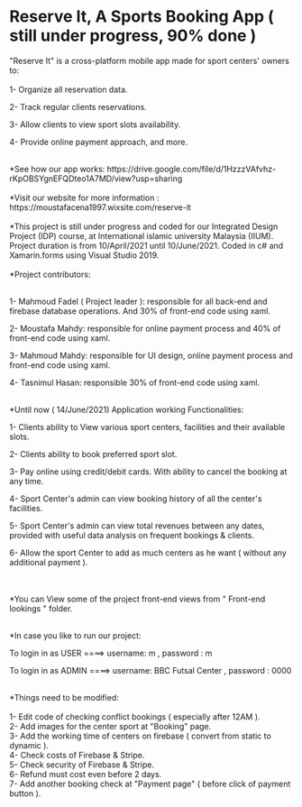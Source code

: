 # Reserve It, A Sports Booking App ( still under progress, 90% done )

"Reserve It" is a cross-platform mobile app made for sport centers' owners to: 
<br /><br />
1- Organize all reservation data.

2- Track regular clients reservations.

3- Allow clients to view sport slots availability.

4- Provide online payment approach, and more.

<br />
*See how our app works: https://drive.google.com/file/d/1HzzzVAfvhz-rKpOBSYgnEFQDteo1A7MD/view?usp=sharing <br />

<br />
*Visit our website for more information : https://moustafacena1997.wixsite.com/reserve-it <br />

<br />
*This project is still under progress and coded for our Integrated Design Project (IDP) course, at International islamic university Malaysia (IIUM).
Project duration is from 10/April/2021 until 10/June/2021. Coded in c# and Xamarin.forms using Visual Studio 2019.<br />


<br />
*Project contributors:
<br /><br />

1- Mahmoud Fadel ( Project leader ): responsible for all back-end and firebase database operations. And 30% of front-end code using xaml.

2- Moustafa Mahdy: responsible for online payment process and 40% of front-end code using xaml.

3- Mahmoud Mahdy: responsible for UI design, online payment process and front-end code using xaml.

4- Tasnimul Hasan: responsible 30% of front-end code using xaml.

<br />
*Until now ( 14/June/2021) Application working Functionalities:<br />

1- Clients ability to View various sport centers, facilities and their available slots. 

2- Clients ability to book preferred sport slot. 

3- Pay online using credit/debit cards. With ability to cancel the booking at any time.

4- Sport Center's admin can view booking history of all the center's facilities.<br />

5- Sport Center's admin can view total revenues between any dates, provided with useful data analysis on frequent bookings & clients.<br />

6- Allow the sport Center to add as much centers as he want ( without any additional payment ).<br />

<br /><br />
*You can View some of the project front-end views from " Front-end lookings " folder.

<br />
*In case you like to run our project:<br /> 

To login in as USER ====> username: m    , password : m

To login in as ADMIN ====> username: BBC Futsal Center    , password : 0000




<br>
*Things need to be modified: <br>
<br>
1- Edit code of checking conflict bookings ( especially after 12AM ).<br>
2- Add images for the center sport at "Booking" page.<br>
3- Add the working time of centers on firebase ( convert from static to dynamic ).<br>
4- Check costs of Firebase & Stripe.<br>
5- Check security of Firebase & Stripe.<br>
6- Refund must cost even before 2 days.<br>
7- Add another booking check at "Payment page" ( before click of payment button ).



